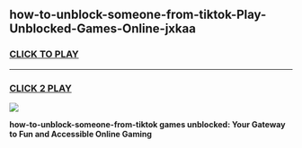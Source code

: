 
## how-to-unblock-someone-from-tiktok-Play-Unblocked-Games-Online-jxkaa
<h3>
<a href="https://premium76.site?title=how-to-unblock-someone-from-tiktok&ref=25A">CLICK TO PLAY</a></h3>
<hr>

<h3>
<a href="https://premium76.site?title=how-to-unblock-someone-from-tiktok&ref=25A">CLICK 2 PLAY</a>
  
</h3>

<a href="https://premium76.site?title=how-to-unblock-someone-from-tiktok&ref=25A"><img src="https://clearcache.store/games.png"></a>


**how-to-unblock-someone-from-tiktok games unblocked: Your Gateway to Fun and Accessible Online Gaming**
